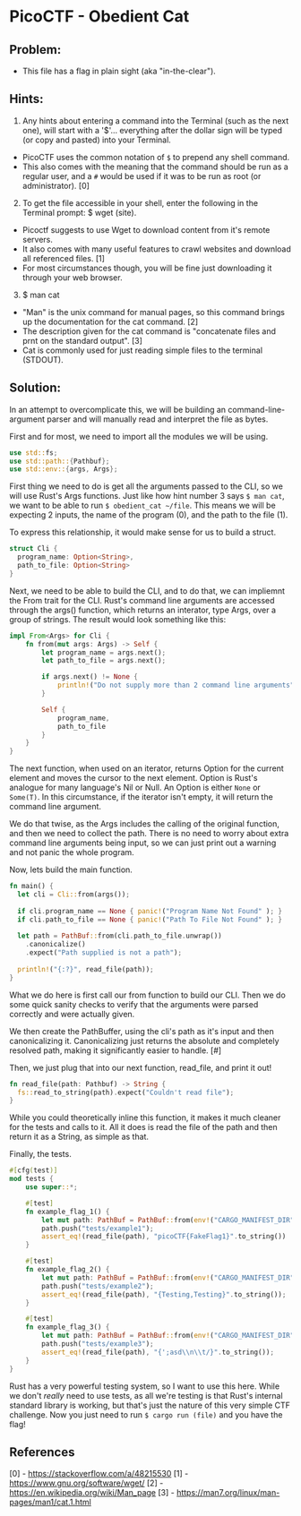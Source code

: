 # PicoCTF - Obedient Cat

## Problem:
- This file has a flag in plain sight (aka "in-the-clear"). 

## Hints:
1. Any hints about entering a command into the Terminal (such as the next one), will start with a '$'... everything after the dollar sign will be typed (or copy and pasted) into your Terminal.
  - PicoCTF uses the common notation of `$` to prepend any shell command.
  - This also comes with the meaning that the command should be run as a regular user, and a `#` would be used if it was to be run as root (or administrator). [0]
2. To get the file accessible in your shell, enter the following in the Terminal prompt: $ wget (site).
  - Picoctf suggests to use Wget to download content from it's remote servers.
  - It also comes with many useful features to crawl websites and download all referenced files. [1]
  - For most circumstances though, you will be fine just downloading it through your web browser.
3. $ man cat
  - "Man" is the unix command for manual pages, so this command brings up the documentation for the cat command. [2]
  - The description given for the cat command is "concatenate files and prnt on the standard output". [3]
  - Cat is commonly used for just reading simple files to the terminal (STDOUT).

## Solution:
In an attempt to overcomplicate this, we will be building an command-line-argument parser and will manually read and interpret the file as bytes.

First and for most, we need to import all the modules we will be using.
```rust
use std::fs;
use std::path::{Pathbuf};
use std::env::{args, Args};
```

First thing we need to do is get all the arguments passed to the CLI, so we will use Rust's Args functions.
Just like how hint number 3 says `$ man cat`, we want to be able to run `$ obedient_cat ~/file`. 
This means we will be expecting 2 inputs, the name of the program (0), and the path to the file (1).

To express this relationship, it would make sense for us to build a struct.
```rust
struct Cli {
  program_name: Option<String>,
  path_to_file: Option<String>
}
```

Next, we need to be able to build the CLI, and to do that, we can impliemnt the From trait for the CLI.
Rust's command line arguments are accessed through the args() function, which returns an interator, type Args, over a group of strings.
The result would look something like this:
```rust
impl From<Args> for Cli {
    fn from(mut args: Args) -> Self {
        let program_name = args.next();
        let path_to_file = args.next();

        if args.next() != None {
            println!("Do not supply more than 2 command line arguments");
        }

        Self {
            program_name,
            path_to_file
        }
    }
}
```

The next function, when used on an iterator, returns Option<String> for the current element and moves the cursor to the next element.
Option is Rust's analogue for many language's Nil or Null. An Option is either `None` or `Some(T)`. In this circumstance, if the iterator isn't empty, it will return the command line argument.

We do that twise, as the Args includes the calling of the original function, and then we need to collect the path.
There is no need to worry about extra command line arguments being input, so we can just print out a warning and not panic the whole program.

Now, lets build the main function.
```rust
fn main() {
  let cli = Cli::from(args());
  
  if cli.program_name == None { panic!("Program Name Not Found" ); }
  if cli.path_to_file == None { panic!("Path To File Not Found" ); }
  
  let path = PathBuf::from(cli.path_to_file.unwrap())
    .canonicalize()
    .expect("Path supplied is not a path");
    
  println!("{:?}", read_file(path));  
}
```

What we do here is first call our from function to build our CLI.
Then we do some quick sanity checks to verify that the arguments were parsed correctly and were actually given.

We then create the PathBuffer, using the cli's path as it's input and then canonicalizing it.
Canonicalizing just returns the absolute and completely resolved path, making it significantly easier to handle. [#]

Then, we just plug that into our next function, read_file, and print it out!

```rust
fn read_file(path: Pathbuf) -> String {
  fs::read_to_string(path).expect("Couldn't read file");
}
```

While you could theoretically inline this function, it makes it much cleaner for the tests and calls to it.
All it does is read the file of the path and then return it as a String, as simple as that.

Finally, the tests.
```rust
#[cfg(test)]
mod tests {
    use super::*;

    #[test]
    fn example_flag_1() {
        let mut path: PathBuf = PathBuf::from(env!("CARGO_MANIFEST_DIR"));
        path.push("tests/example1");
        assert_eq!(read_file(path), "picoCTF{FakeFlag1}".to_string())
    }

    #[test]
    fn example_flag_2() {
        let mut path: PathBuf = PathBuf::from(env!("CARGO_MANIFEST_DIR"));
        path.push("tests/example2");
        assert_eq!(read_file(path), "{Testing,Testing}".to_string());
    }

    #[test]
    fn example_flag_3() {
        let mut path: PathBuf = PathBuf::from(env!("CARGO_MANIFEST_DIR"));
        path.push("tests/example3");
        assert_eq!(read_file(path), "{';asd\\n\\t/}".to_string());
    }
}
```
  
Rust has a very powerful testing system, so I want to use this here.
While we don't *really* need to use tests, as all we're testing is that Rust's internal standard library is working, but that's just the nature of this very simple CTF challenge.
Now you just need to run `$ cargo run (file)` and you have the flag!

## References
[0] - https://stackoverflow.com/a/48215530
[1] - https://www.gnu.org/software/wget/
[2] - https://en.wikipedia.org/wiki/Man_page
[3] - https://man7.org/linux/man-pages/man1/cat.1.html

